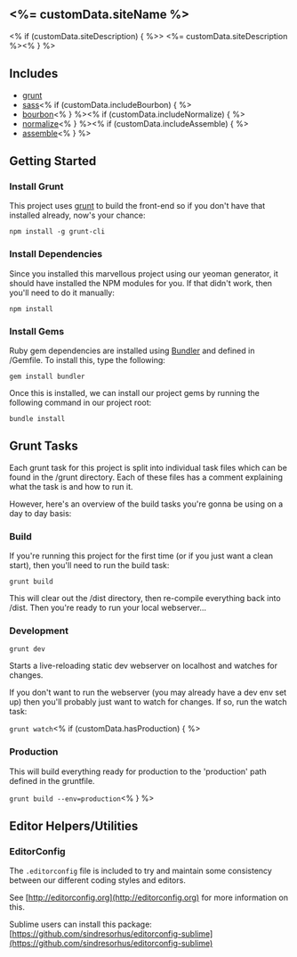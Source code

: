 ## <%= customData.siteName %>

<% if (customData.siteDescription) { %>> <%= customData.siteDescription %><% } %>

## Includes
- [grunt](http://gruntjs.com/)
- [sass](http://sass-lang.com/)<% if (customData.includeBourbon) { %>
- [bourbon](http://bourbon.io/)<% } %><% if (customData.includeNormalize) { %>
- [normalize](https://github.com/hail2u/normalize.scss)<% } %><% if (customData.includeAssemble) { %>
- [assemble](http://assemble.io/)<% } %>

## Getting Started

### Install Grunt

This project uses [grunt](http://gruntjs.com/) to build the front-end so if you don't have that installed already, now's your chance:

`npm install -g grunt-cli`

### Install Dependencies

Since you installed this marvellous project using our yeoman generator, it should have installed the NPM modules for you. If that didn't work, then you'll need to do it manually:

`npm install`

### Install Gems

Ruby gem dependencies are installed using [Bundler](http://bundler.io/) and defined in /Gemfile. To install this, type the following:

`gem install bundler`

Once this is installed, we can install our project gems by running the following command in our project root:

`bundle install`

## Grunt Tasks

Each grunt task for this project is split into individual task files which can be found in the /grunt directory. Each of these files has a comment explaining what the task is and how to run it.

However, here's an overview of the build tasks you're gonna be using on a day to day basis:

### Build

If you're running this project for the first time (or if you just want a clean start), then you'll need to run the build task:

`grunt build`

This will clear out the /dist directory, then re-compile everything back into /dist. Then you're ready to run your local webserver...

### Development

`grunt dev`

Starts a live-reloading static dev webserver on localhost and watches for changes.

If you don't want to run the webserver (you may already have a dev env set up) then you'll probably just want to watch for changes. If so, run the watch task:

`grunt watch`<% if (customData.hasProduction) { %>

### Production

This will build everything ready for production to the 'production' path defined in the gruntfile.

`grunt build --env=production`<% } %>

## Editor Helpers/Utilities

### EditorConfig

The ```.editorconfig``` file is included to try and maintain some consistency between our different coding styles and editors.

See [http://editorconfig.org](http://editorconfig.org) for more information on this.

Sublime users can install this package: [https://github.com/sindresorhus/editorconfig-sublime](https://github.com/sindresorhus/editorconfig-sublime)
